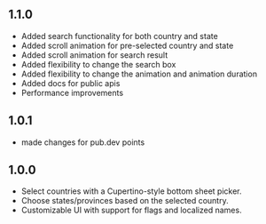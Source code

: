 ## 1.1.0

* Added search functionality for both country and state
* Added scroll animation for pre-selected country and state
* Added scroll animation for search result
* Added flexibility to change the search box
* Added flexibility to change the animation and animation duration
* Added docs for public apis
* Performance improvements

## 1.0.1

* made changes for pub.dev points


## 1.0.0

* Select countries with a Cupertino-style bottom sheet picker.
* Choose states/provinces based on the selected country.
* Customizable UI with support for flags and localized names.
